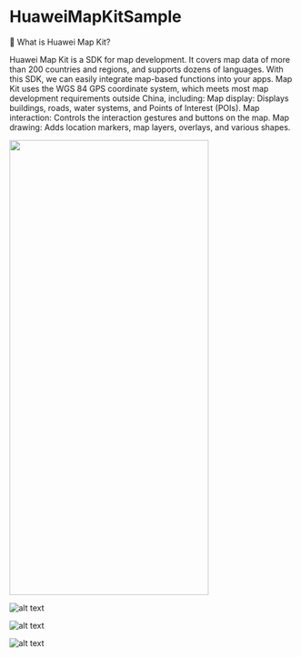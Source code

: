 # HuaweiMapKitSample

📌 What is Huawei Map Kit?

Huawei Map Kit is a SDK for map development. It covers map data of more than 200 countries and regions, and supports dozens of languages. With this SDK, we can easily integrate map-based functions into your apps.
Map Kit uses the WGS 84 GPS coordinate system, which meets most map development requirements outside China, including:
Map display: Displays buildings, roads, water systems, and Points of Interest (POIs).
Map interaction: Controls the interaction gestures and buttons on the map.
Map drawing: Adds location markers, map layers, overlays, and various shapes.

<img src="https://github.com/harunkor/HuaweiMapKitSample/blob/master/Screenshot_20220127_223111.png?raw=true" width="350" height="800">


![alt text](https://github.com/harunkor/HuaweiMapKitSample/blob/master/Screenshot_20220127_223132.png?raw=true)

![alt text](https://github.com/harunkor/HuaweiMapKitSample/blob/master/Screenshot_20220127_224044.png?raw=true)


![alt text](https://github.com/harunkor/HuaweiMapKitSample/blob/master/Screenshot_20220127_224342.png?raw=true)

